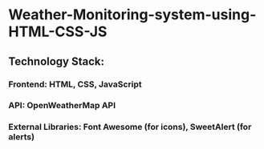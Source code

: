 # Weather-Monitoring-system-using-HTML-CSS-JS
## Technology Stack:
### Frontend: HTML, CSS, JavaScript
### API: OpenWeatherMap API
### External Libraries: Font Awesome (for icons), SweetAlert (for alerts)


